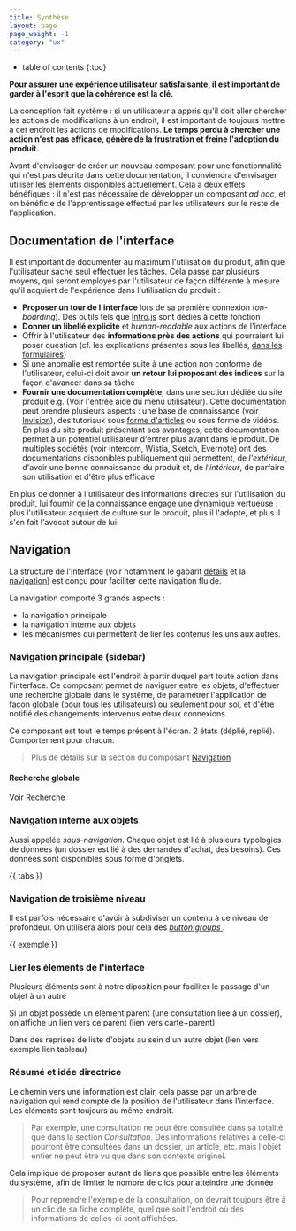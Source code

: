 ```yaml
---
title: Synthèse
layout: page
page_weight: -1
category: "ux"
---
```

* table of contents
{:toc}

**Pour assurer une expérience utilisateur satisfaisante, il est important de garder à l'esprit que la cohérence est la clé.**

La conception fait système : si un utilisateur a appris qu'il doit aller chercher les actions de modifications à un endroit, il est important de toujours mettre à cet endroit les actions de modifications. **Le temps perdu à chercher une action n'est pas efficace, génère de la frustration et freine l'adoption du produit.**

Avant d'envisager de créer un nouveau composant pour une fonctionnalité qui n'est pas décrite dans cette documentation, il conviendra d'envisager utiliser les éléments disponibles actuellement. Cela a deux effets bénéfiques : il n'est pas nécessaire de développer un composant _ad hoc_, et on bénéficie de l'apprentissage effectué par les utilisateurs sur le reste de l'application.

## Documentation de l'interface ##

Il est important de documenter au maximum l'utilisation du produit, afin que l'utilisateur sache seul effectuer les tâches. Cela passe par plusieurs moyens, qui seront employés par l'utilisateur de façon différente à mesure qu'il acquiert de l'expérience dans l'utilisation du produit :
- **Proposer un tour de l'interface** lors de sa première connexion (*on-boarding*). Des outils tels que [Intro.js](https://introjs.com/example/hello-world/index.html) sont dédiés à cette fonction
- **Donner un libellé explicite** et _human-readable_ aux actions de l'interface
- Offrir à l'utilisateur des **informations près des actions** qui pourraient lui poser question (cf. les explications présentes sous les libellés, [dans les formulaires](comp.modales.html))
- Si une anomalie est remontée suite à une action non conforme de l'utilisateur, celui-ci doit avoir **un retour lui proposant des indices** sur la façon d'avancer dans sa tâche
- **Fournir une documentation complète**, dans une section dédiée du site produit e.g. (Voir l'entrée aide du menu utilisateur). Cette documentation peut prendre plusieurs aspects : une base de connaissance (voir [Invision](https://support.invisionapp.com/hc/en-us/categories/360001714731-Knowledge-Base)), des tutoriaux sous [forme d'articles](https://glyphsapp.com/tutorials) ou sous forme de vidéos. En plus du site produit présentant ses avantages, cette documentation permet à un potentiel utilisateur d'entrer plus avant dans le produit. De multiples sociétés (voir Intercom, Wistia, Sketch, Evernote) ont des documentations disponibles publiquement qui permettent, de *l'extérieur*, d'avoir une bonne connaissance du produit et, de *l'intérieur*, de parfaire son utilisation et d'être plus efficace

En plus de donner à l'utilisateur des informations directes sur l'utilisation du produit, lui fournir de la connaissance engage une dynamique vertueuse : plus l'utilisateur acquiert de culture sur le produit, plus il l'adopte, et plus il s'en fait l'avocat autour de lui.

## Navigation ##

La structure de l'interface (voir notamment le gabarit [détails](gabarits.details.html) et la [navigation](comp.navigation.html)) est conçu pour faciliter cette navigation fluide.

La navigation comporte 3 grands aspects : 
- la navigation principale
- la navigation interne aux objets
- les mécanismes qui permettent de lier les contenus les uns aux autres.

### Navigation principale (sidebar) ###

La navigation principale est l'endroit à partir duquel part toute action dans l'interface. Ce composant permet de naviguer entre les objets, d'effectuer une recherche globale dans le système, de paramétrer l'application de façon globale (pour tous les utilisateurs) ou seulement pour soi, et d'être notifié des changements intervenus entre deux connexions.

Ce composant est tout le temps présent à l'écran. 2 états (déplié, replié). Comportement pour chacun.

> Plus de détails sur la section du composant [Navigation](comp.navigation.html)

#### Recherche globale ####

Voir [Recherche](comp.recherche.html)

### Navigation interne aux objets ###

Aussi appelée *sous-navigation*. Chaque objet est lié à plusieurs typologies de données (un dossier est lié à des demandes d'achat, des besoins). Ces données sont disponibles sous forme d'onglets.

{{ tabs }}

### Navigation de troisième niveau ###

Il est parfois nécessaire d'avoir à subdiviser un contenu à ce niveau de profondeur. On utilisera alors pour cela des [*button groups* ](https://getbootstrap.com/docs/4.5/components/button-group/#basic-example).

{{ exemple }}

### Lier les élements de l'interface ###

Plusieurs éléments sont à notre diposition pour faciliter le passage d'un objet à un autre

Si un objet possède un élément parent (une consultation liée à un dossier), on affiche un lien vers ce parent
(lien vers carte+parent)

Dans des reprises de liste d'objets au sein d'un autre objet
(lien vers exemple lien tableau)


### Résumé et idée directrice ###

Le chemin vers une information est clair, cela passe par un arbre de navigation qui rend compte de la position de l'utilisateur dans l'interface. Les éléments sont toujours au même endroit.

> Par exemple, une consultation ne peut être consultée dans sa totalité que dans la section *Consultation*. Des informations relatives à celle-ci pourront être consultées dans un dossier, un article, etc. mais l'objet entier ne peut être vu que dans son contexte originel.

Cela implique de proposer autant de liens que possible entre les éléments du système, afin de limiter le nombre de clics pour atteindre une donnée

> Pour reprendre l'exemple de la consultation, on devrait toujours être à un clic de sa fiche complète, quel que soit l'endroit où des informations de celles-ci sont affichées.

